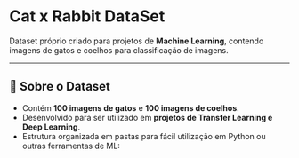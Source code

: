 # Cat x Rabbit DataSet

Dataset próprio criado para projetos de **Machine Learning**, contendo imagens de gatos e coelhos para classificação de imagens.

---

## 📝 Sobre o Dataset

- Contém **100 imagens de gatos** e **100 imagens de coelhos**.  
- Desenvolvido para ser utilizado em **projetos de Transfer Learning e Deep Learning**.  
- Estrutura organizada em pastas para fácil utilização em Python ou outras ferramentas de ML:

